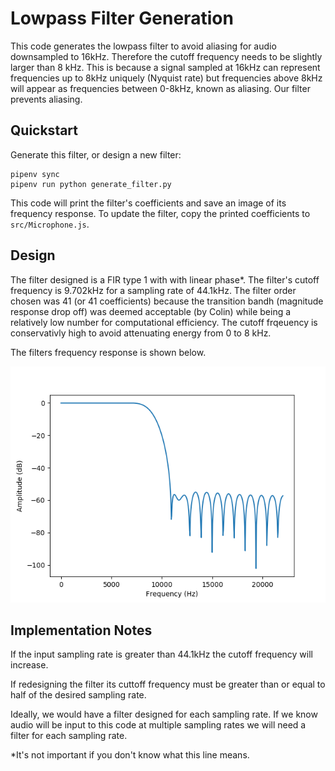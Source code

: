 # Lowpass Filter Generation

This code generates the lowpass filter to avoid aliasing for audio downsampled to 16kHz. Therefore the cutoff frequency needs to be slightly larger than 8 kHz. This is because a signal sampled at 16kHz can represent frequencies up to 8kHz uniquely (Nyquist rate) but frequencies above 8kHz will appear as frequencies between 0-8kHz, known as aliasing. Our filter prevents aliasing.

## Quickstart

Generate this filter, or design a new filter:
```
pipenv sync
pipenv run python generate_filter.py
```

This code will print the filter's coefficients and save an image of its frequency response. To update the filter, copy the printed coefficients to `src/Microphone.js`.

## Design

The filter designed is a FIR type 1 with with linear phase*. The filter's cutoff frequency is 9.702kHz for a sampling rate of 44.1kHz. The filter order chosen was 41 (or 41 coefficients) because the transition bandh (magnitude response drop off) was deemed acceptable (by Colin) while being a relatively low number for computational efficiency. The cutoff frqeuency is conservativly high to avoid attenuating energy from 0 to 8 kHz.

The filters frequency response is shown below.

![Lowpass Filter Frequency Response](filter_frequency_response.png)

## Implementation Notes
If the input sampling rate is greater than 44.1kHz the cutoff frequency will increase.

If redesigning the filter its cuttoff frequency must be greater than or equal to half of the desired sampling rate.

Ideally, we would have a filter designed for each sampling rate. If we know audio will be input to this code at multiple sampling rates we will need a filter for each sampling rate.

*It's not important if you don't know what this line means.
